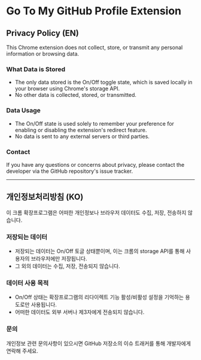 # Go To My GitHub Profile Extension

## Privacy Policy (EN)

This Chrome extension does not collect, store, or transmit any personal information or browsing data.

### What Data is Stored
- The only data stored is the On/Off toggle state, which is saved locally in your browser using Chrome's storage API.
- No other data is collected, stored, or transmitted.

### Data Usage
- The On/Off state is used solely to remember your preference for enabling or disabling the extension's redirect feature.
- No data is sent to any external servers or third parties.

### Contact
If you have any questions or concerns about privacy, please contact the developer via the GitHub repository's issue tracker.

---

## 개인정보처리방침 (KO)

이 크롬 확장프로그램은 어떠한 개인정보나 브라우저 데이터도 수집, 저장, 전송하지 않습니다.

### 저장되는 데이터
- 저장되는 데이터는 On/Off 토글 상태뿐이며, 이는 크롬의 storage API를 통해 사용자의 브라우저에만 저장됩니다.
- 그 외의 데이터는 수집, 저장, 전송되지 않습니다.

### 데이터 사용 목적
- On/Off 상태는 확장프로그램의 리다이렉트 기능 활성/비활성 설정을 기억하는 용도로만 사용됩니다.
- 어떠한 데이터도 외부 서버나 제3자에게 전송되지 않습니다.

### 문의
개인정보 관련 문의사항이 있으시면 GitHub 저장소의 이슈 트래커를 통해 개발자에게 연락해 주세요. 